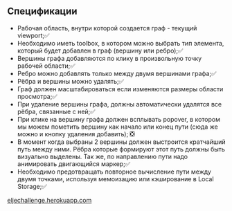 ## Спецификации

- Рабочая область, внутри которой создается граф - текущий viewport;✅
- Необходимо иметь toolbox, в котором можно выбрать тип элемента, который будет добавлен в граф (вершину или ребро);✅
- Вершины графа добавляются по клику в произвольную точку рабочей области;✅
- Ребро можно добавлять только между двумя вершинами графа;✅
- Рёбра и вершины можно удалять;✅
- Граф должен масштабироваться если изменяются размеры области просмотра;✅
- При удаление вершины графа, должны автоматически удалятся все рёбра, связанные с ней;✅
- При клике на вершину графа должен всплывать popover, в котором мы можем пометить вершину как начало или конец пути (сюда же можно и кнопку удаления добавить); ❎
- В момент когда выбраны 2 вершины должен выстроится кратчайший путь между ними. Рёбра которые формируют этот путь должны быть визуально выделены. Так же, по направлению пути надо анимировать двигающийся маркер;✅
- Необходимо предотвращать повторное вычисление пути между двумя точками, используя мемоизацию или кэширование в Local Storage;✅

[eljechallenge.herokuapp.com](https://eljechallenge.herokuapp.com/)